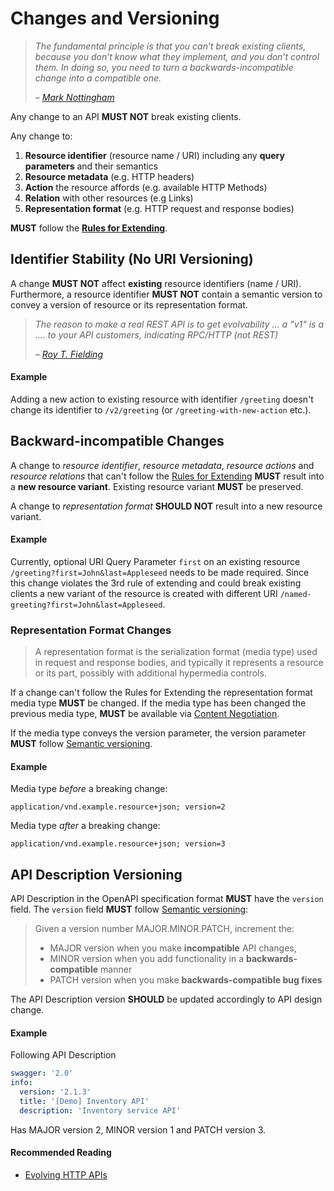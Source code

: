 # Changes and Versioning
> _The fundamental principle is that you can’t break existing clients, because you don’t know what they implement, and you don’t control them. In doing so, you need to turn a backwards-incompatible change into a compatible one._
>
> _– [Mark Nottingham](https://www.mnot.net/blog/2011/10/25/web_api_versioning_smackdown)_

Any change to an API **MUST NOT** break existing clients.

Any change to:
1. **Resource identifier** (resource name / URI) including any **query parameters** and their semantics
1. **Resource metadata** (e.g. HTTP headers)
1. **Action** the resource affords (e.g. available HTTP Methods)
1. **Relation** with other resources (e.g Links)
1. **Representation format** (e.g. HTTP request and response bodies)

**MUST** follow the [**Rules for Extending**](https://adidas-group.gitbooks.io/api-guidelines/content/core-principles/rules-for-extending.html).

## Identifier Stability (No URI Versioning)
A change **MUST NOT** affect **existing** resource identifiers (name / URI). Furthermore, a resource identifier **MUST NOT** contain a semantic version to convey a version of resource or its representation format.

> _The reason to make a real REST API is to get evolvability … a "v1" is a .... to your API customers, indicating RPC/HTTP (not REST)_
>
> _– [Roy T. Fielding](https://twitter.com/fielding/status/376835835670167552)_

#### Example
Adding a new action to existing resource with identifier `/greeting` doesn't change its identifier to `/v2/greeting` (or `/greeting-with-new-action` etc.).

## Backward-incompatible Changes
A change to _resource identifier_, _resource metadata_, _resource actions_ and _resource relations_ that can't follow the [Rules for Extending](https://adidas-group.gitbooks.io/api-guidelines/content/core-principles/rules-for-extending.html) **MUST** result into a **new resource variant**. Existing resource variant **MUST** be preserved.

A change to _representation format_ **SHOULD NOT** result into a new resource variant.

#### Example
Currently, optional URI Query Parameter `first` on an existing resource `/greeting?first=John&last=Appleseed` needs to be made required. Since this change violates the 3rd rule of extending and could break existing clients a new variant of the resource is created with different URI `/named-greeting?first=John&last=Appleseed`.

### Representation Format Changes
> A representation format is the serialization format (media type) used in request and response bodies, and typically it represents a resource or its part, possibly with additional hypermedia controls.

If a change can't follow the Rules for Extending the representation format media type **MUST** be changed. If the media type has been changed the previous media type, **MUST** be available via [Content Negotiation](https://adidas-group.gitbooks.io/api-guidelines/content/message/content-negotiation.html). 

If the media type conveys the version parameter, the version parameter **MUST** follow [Semantic versioning](http://semver.org/).

#### Example
Media type _before_ a breaking change:

```
application/vnd.example.resource+json; version=2
```

Media type _after_ a breaking change:

```
application/vnd.example.resource+json; version=3
```

## API Description Versioning
API Description in the OpenAPI specification format **MUST** have the `version` field. The `version` field **MUST** follow [Semantic versioning](http://semver.org/):

> Given a version number MAJOR.MINOR.PATCH, increment the:
> 
> - MAJOR version when you make **incompatible** API changes,
> - MINOR version when you add functionality in a **backwards-compatible** manner
> - PATCH version when you make **backwards-compatible bug fixes**

The API Description version **SHOULD** be updated accordingly to API design change.

#### Example
Following API Description

```yaml
swagger: '2.0'
info:
  version: '2.1.3'
  title: '[Demo] Inventory API'
  description: 'Inventory service API'
```

Has MAJOR version 2, MINOR version 1 and PATCH version 3.

#### Recommended Reading
- [Evolving HTTP APIs](https://www.mnot.net/blog/2012/12/04/api-evolution)

